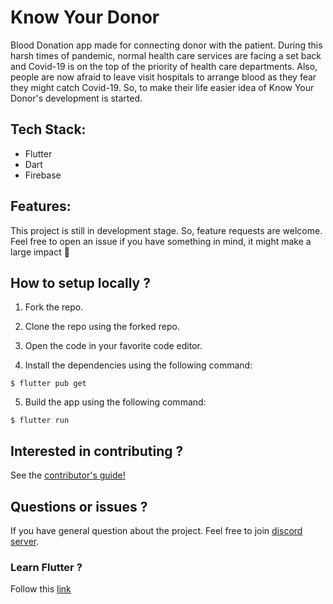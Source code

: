 # Know Your Donor

Blood Donation app made for connecting donor with the patient. During this harsh times of pandemic, normal health care services are facing a set back and Covid-19 is on the top of the priority of health care departments. Also, people are now afraid to leave visit hospitals to arrange blood as they fear they might catch Covid-19. So, to make their life easier idea of Know Your Donor's development is started.

## Tech Stack:

- Flutter
- Dart
- Firebase

## Features:

This project is still in development stage. So, feature requests are welcome. Feel free to open an issue if you have something in mind, it might make a large impact 💓

## How to setup locally ?

1. Fork the repo.

2. Clone the repo using the forked repo.

3. Open the code in your favorite code editor.

4. Install the dependencies using the following command:

```
$ flutter pub get
```

5. Build the app using the following command:

```
$ flutter run
```

## Interested in contributing ?

See the [contributor's guide!](CONTRIBUTING.md)

## Questions or issues ?

If you have general question about the project. Feel free to join [discord server](https://discord.gg/8CsHncucds).

### Learn Flutter ?

Follow this [link](https://flutter.dev/)
